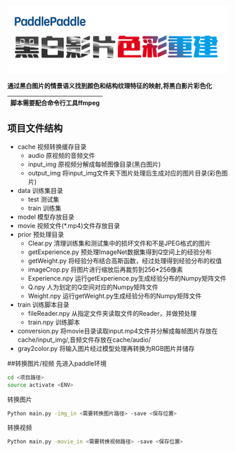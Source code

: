 ![](resouse/logo.png)

**通过黑白图片的情景语义找到颜色和结构纹理特征的映射,将黑白影片彩色化**

| 脚本需要配合命令行工具ffmpeg |
| -------------------------- |
## 项目文件结构

+ cache 视频转换缓存目录
   * audio 原视频的音频文件
   * input_img 原视频分解成每帧图像目录(黑白图片)
   * output_img 将input_img文件夹下图片处理后生成对应的图片目录(彩色图片)
+ data 训练集目录
	* test 测试集
	* train 训练集
+ model 模型存放目录
+ movie 视频文件(*.mp4)文件存放目录
+ prior 预处理目录
    * Clear.py 清理训练集和测试集中的损坏文件和不是JPEG格式的图片
    * getExperience.py 预处理ImageNet数据集得到Q空间上的经验分布
    * getWeight.py 将经验分布结合高斯函数，经过处理得到经验分布的权值
    * imageCrop.py 将图片进行缩放后再裁剪到256*256像素
    * Experience.npy 运行getExperience.py生成经验分布的Numpy矩阵文件
    * Q.npy 人为划定的Q空间对应的Numpy矩阵文件
    * Weight.npy 运行getWeight.py生成经验分布的Numpy矩阵文件
+ train 训练脚本目录
    * fileReader.npy 从指定文件夹读取文件的Reader，并做预处理
    * train.npy 训练脚本
+ conversion.py 将movie目录读取input.mp4文件并分解成每帧图片存放在cache/input_img/,音频文件存放在cache/audio/
+ gray2color.py 将输入图片经过模型处理再转换为RGB图片并储存

##转换图片/视频
先进入paddle环境
```bash
cd <项目路径>
source activate <ENV>
```
转换图片
```bash
Python main.py -img_in <需要转换图片路径> -save <保存位置>
```
转换视频
```bash
Python main.py -movie_in <需要转换视频路径> -save <保存位置>
```
